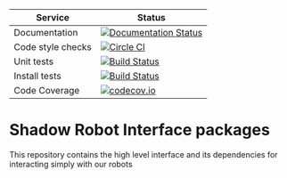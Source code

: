 |     Service       |  Status  |
| ----------------- | -------- |
| Documentation     | [![Documentation Status](https://readthedocs.org/projects/shadow-robot-interface/badge/?version=latest)](http://shadow-robot-interface.readthedocs.org/) |
| Code style checks | [![Circle CI](https://circleci.com/gh/shadow-robot/sr_interface.svg?style=shield)](https://circleci.com/gh/shadow-robot/sr_interface) |
| Unit tests        | [![Build Status](https://travis-ci.org/shadow-robot/sr_interface.svg)](https://travis-ci.org/shadow-robot/sr_interface) |
| Install tests     | [![Build Status](https://semaphoreci.com/api/v1/projects/c0557341-a994-4b1d-84c5-7b79ce6dbce9/525136/shields_badge.svg)](https://semaphoreci.com/shadow-robot/sr_interface) |
| Code Coverage     | [![codecov.io](https://img.shields.io/codecov/c/github/shadow-robot/sr_interface/indigo-devel.svg)](http://codecov.io/github/shadow-robot/sr_interface?branch=indigo-devel) |

# Shadow Robot Interface packages
This repository contains the high level interface and its dependencies for interacting simply with our robots
